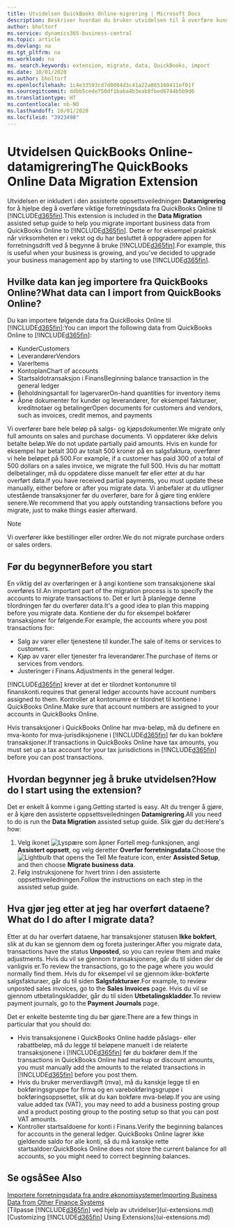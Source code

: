 ```yaml
---
title: Utvidelsen QuickBooks Online-migrering | Microsoft Docs
description: Beskriver hvordan du bruker utvidelsen til å overføre kunder, leverandører, varer og konti fra QuickBooks Online til Business Central.
author: bholtorf
ms.service: dynamics365-business-central
ms.topic: article
ms.devlang: na
ms.tgt_pltfrm: na
ms.workload: na
ms. search.keywords: extension, migrate, data, QuickBooks, import
ms.date: 10/01/2020
ms.author: bholtorf
ms.openlocfilehash: 1c4e33593cd7d0084d3c41a22a865160411ef01f
ms.sourcegitcommit: ddbb5cede750df1baba4b3eab8fbed6744b5b9d6
ms.translationtype: HT
ms.contentlocale: nb-NO
ms.lasthandoff: 10/01/2020
ms.locfileid: "3923498"
---
```

# <a name="the-quickbooks-online-data-migration-extension"></a><span data-ttu-id="47d0a-103">Utvidelsen QuickBooks Online-datamigrering</span><span class="sxs-lookup"><span data-stu-id="47d0a-103">The QuickBooks Online Data Migration Extension</span></span>

<span data-ttu-id="47d0a-104">Utvidelsen er inkludert i den assisterte oppsettsveiledningen **Datamigrering** for å hjelpe deg å overføre viktige forretningsdata fra QuickBooks Online til [!INCLUDE[d365fin](includes/d365fin_md.md)].</span><span class="sxs-lookup"><span data-stu-id="47d0a-104">This extension is included in the **Data Migration** assisted setup guide to help you migrate important business data from QuickBooks Online to [!INCLUDE[d365fin](includes/d365fin_md.md)].</span></span> <span data-ttu-id="47d0a-105">Dette er for eksempel praktisk når virksomheten er i vekst og du har besluttet å oppgradere appen for forretningsdrift ved å begynne å bruke [!INCLUDE[d365fin](includes/d365fin_md.md)].</span><span class="sxs-lookup"><span data-stu-id="47d0a-105">For example, this is useful when your business is growing, and you've decided to upgrade your business management app by starting to use [!INCLUDE[d365fin](includes/d365fin_md.md)].</span></span>

## <a name="what-data-can-i-import-from-quickbooks-online"></a><span data-ttu-id="47d0a-106">Hvilke data kan jeg importere fra QuickBooks Online?</span><span class="sxs-lookup"><span data-stu-id="47d0a-106">What data can I import from QuickBooks Online?</span></span>

<span data-ttu-id="47d0a-107">Du kan importere følgende data fra QuickBooks Online til [!INCLUDE[d365fin](includes/d365fin_md.md)]:</span><span class="sxs-lookup"><span data-stu-id="47d0a-107">You can import the following data from QuickBooks Online to [!INCLUDE[d365fin](includes/d365fin_md.md)]:</span></span>  

* <span data-ttu-id="47d0a-108">Kunder</span><span class="sxs-lookup"><span data-stu-id="47d0a-108">Customers</span></span>
* <span data-ttu-id="47d0a-109">Leverandører</span><span class="sxs-lookup"><span data-stu-id="47d0a-109">Vendors</span></span>
* <span data-ttu-id="47d0a-110">Varer</span><span class="sxs-lookup"><span data-stu-id="47d0a-110">Items</span></span>
* <span data-ttu-id="47d0a-111">Kontoplan</span><span class="sxs-lookup"><span data-stu-id="47d0a-111">Chart of accounts</span></span>
* <span data-ttu-id="47d0a-112">Startsaldotransaksjon i Finans</span><span class="sxs-lookup"><span data-stu-id="47d0a-112">Beginning balance transaction in the general ledger</span></span>
* <span data-ttu-id="47d0a-113">Beholdningsantall for lagervarer</span><span class="sxs-lookup"><span data-stu-id="47d0a-113">On-hand quantities for inventory items</span></span>
* <span data-ttu-id="47d0a-114">Åpne dokumenter for kunder og leverandører, for eksempel fakturaer, kreditnotaer og betalinger</span><span class="sxs-lookup"><span data-stu-id="47d0a-114">Open documents for customers and vendors, such as invoices, credit memos, and payments</span></span>

<span data-ttu-id="47d0a-115">Vi overfører bare hele beløp på salgs- og kjøpsdokumenter.</span><span class="sxs-lookup"><span data-stu-id="47d0a-115">We migrate only full amounts on sales and purchase documents.</span></span> <span data-ttu-id="47d0a-116">Vi oppdaterer ikke delvis betalte beløp.</span><span class="sxs-lookup"><span data-stu-id="47d0a-116">We do not update partially paid amounts.</span></span> <span data-ttu-id="47d0a-117">Hvis en kunde for eksempel har betalt 300 av totalt 500 kroner på en salgsfaktura, overfører vi hele beløpet på 500.</span><span class="sxs-lookup"><span data-stu-id="47d0a-117">For example, if a customer has paid 300 of a total of 500 dollars on a sales invoice, we migrate the full 500.</span></span> <span data-ttu-id="47d0a-118">Hvis du har mottatt delbetalinger, må du oppdatere disse manuelt før eller etter at du har overført data.</span><span class="sxs-lookup"><span data-stu-id="47d0a-118">If you have received partial payments, you must update these manually, either before or after you migrate data.</span></span> <span data-ttu-id="47d0a-119">Vi anbefaler at du utligner utestående transaksjoner før du overfører, bare for å gjøre ting enklere senere.</span><span class="sxs-lookup"><span data-stu-id="47d0a-119">We recommend that you apply outstanding transactions before you migrate, just to make things easier afterward.</span></span>

> [!NOTE]  
> <span data-ttu-id="47d0a-120">Vi overfører ikke bestillinger eller ordrer.</span><span class="sxs-lookup"><span data-stu-id="47d0a-120">We do not migrate purchase orders or sales orders.</span></span>

## <a name="before-you-start"></a><span data-ttu-id="47d0a-121">Før du begynner</span><span class="sxs-lookup"><span data-stu-id="47d0a-121">Before you start</span></span>

<span data-ttu-id="47d0a-122">En viktig del av overføringen er å angi kontiene som transaksjonene skal overføres til.</span><span class="sxs-lookup"><span data-stu-id="47d0a-122">An important part of the migration process is to specify the accounts to migrate transactions to.</span></span> <span data-ttu-id="47d0a-123">Det er lurt å planlegge denne tilordningen før du overfører data.</span><span class="sxs-lookup"><span data-stu-id="47d0a-123">It's a good idea to plan this mapping before you migrate data.</span></span> <span data-ttu-id="47d0a-124">Kontiene der du for eksempel bokfører transaksjoner for følgende:</span><span class="sxs-lookup"><span data-stu-id="47d0a-124">For example, the accounts where you post transactions for:</span></span>  

* <span data-ttu-id="47d0a-125">Salg av varer eller tjenestene til kunder.</span><span class="sxs-lookup"><span data-stu-id="47d0a-125">The sale of items or services to customers.</span></span>
* <span data-ttu-id="47d0a-126">Kjøp av varer eller tjenester fra leverandører.</span><span class="sxs-lookup"><span data-stu-id="47d0a-126">The purchase of items or services from vendors.</span></span>  
* <span data-ttu-id="47d0a-127">Justeringer i Finans.</span><span class="sxs-lookup"><span data-stu-id="47d0a-127">Adjustments in the general ledger.</span></span>  

[!INCLUDE[d365fin](includes/d365fin_md.md)] <span data-ttu-id="47d0a-128">krever at det er tilordnet kontonumre til finanskonti.</span><span class="sxs-lookup"><span data-stu-id="47d0a-128">requires that general ledger accounts have account numbers assigned to them.</span></span> <span data-ttu-id="47d0a-129">Kontroller at kontonumre er tilordnet til kontiene i QuickBooks Online.</span><span class="sxs-lookup"><span data-stu-id="47d0a-129">Make sure that account numbers are assigned to your accounts in QuickBooks Online.</span></span>

<span data-ttu-id="47d0a-130">Hvis transaksjoner i QuickBooks Online har mva-beløp, må du definere en mva-konto for mva-jurisdiksjonene i [!INCLUDE[d365fin](includes/d365fin_md.md)] før du kan bokføre transaksjoner.</span><span class="sxs-lookup"><span data-stu-id="47d0a-130">If transactions in QuickBooks Online have tax amounts, you must set up a tax account for your tax jurisdictions in [!INCLUDE[d365fin](includes/d365fin_md.md)] before you can post transactions.</span></span>

## <a name="how-do-i-start-using-the-extension"></a><span data-ttu-id="47d0a-131">Hvordan begynner jeg å bruke utvidelsen?</span><span class="sxs-lookup"><span data-stu-id="47d0a-131">How do I start using the extension?</span></span>

<span data-ttu-id="47d0a-132">Det er enkelt å komme i gang.</span><span class="sxs-lookup"><span data-stu-id="47d0a-132">Getting started is easy.</span></span> <span data-ttu-id="47d0a-133">Alt du trenger å gjøre, er å kjøre den assisterte oppsettsveiledningen **Datamigrering**.</span><span class="sxs-lookup"><span data-stu-id="47d0a-133">All you need to do is run the **Data Migration** assisted setup guide.</span></span> <span data-ttu-id="47d0a-134">Slik gjør du det:</span><span class="sxs-lookup"><span data-stu-id="47d0a-134">Here's how:</span></span>

1. <span data-ttu-id="47d0a-135">Velg ikonet ![Lyspære som åpner Fortell meg-funksjonen](media/ui-search/search_small.png "Fortell hva du vil gjøre"), angi **Assistert oppsett**, og velg deretter **Overfør forretningsdata**.</span><span class="sxs-lookup"><span data-stu-id="47d0a-135">Choose the ![Lightbulb that opens the Tell Me feature](media/ui-search/search_small.png "Tell me what you want to do") icon, enter **Assisted Setup**, and then choose **Migrate business data**.</span></span>
2. <span data-ttu-id="47d0a-136">Følg instruksjonene for hvert trinn i den assisterte oppsettsveiledningen.</span><span class="sxs-lookup"><span data-stu-id="47d0a-136">Follow the instructions on each step in the assisted setup guide.</span></span>

## <a name="what-do-i-do-after-i-migrate-data"></a><span data-ttu-id="47d0a-137">Hva gjør jeg etter at jeg har overført dataene?</span><span class="sxs-lookup"><span data-stu-id="47d0a-137">What do I do after I migrate data?</span></span>

<span data-ttu-id="47d0a-138">Etter at du har overført dataene, har transaksjoner statusen **Ikke bokført**, slik at du kan se gjennom dem og foreta justeringer.</span><span class="sxs-lookup"><span data-stu-id="47d0a-138">After you migrate data, transactions have the status **Unposted**, so you can review them and make adjustments.</span></span> <span data-ttu-id="47d0a-139">Hvis du vil se gjennom transaksjonene, går du til siden der de vanligvis er.</span><span class="sxs-lookup"><span data-stu-id="47d0a-139">To review the transactions, go to the page where you would normally find them.</span></span> <span data-ttu-id="47d0a-140">Hvis du for eksempel vil se gjennom ikke-bokførte salgsfakturaer, går du til siden **Salgsfakturaer**.</span><span class="sxs-lookup"><span data-stu-id="47d0a-140">For example, to review unposted sales invoices, go to the **Sales Invoices** page.</span></span> <span data-ttu-id="47d0a-141">Hvis du vil se gjennom utbetalingskladder, går du til siden **Utbetalingskladder**.</span><span class="sxs-lookup"><span data-stu-id="47d0a-141">To review payment journals, go to the **Payment Journals** page.</span></span>  

<span data-ttu-id="47d0a-142">Det er enkelte bestemte ting du bør gjøre:</span><span class="sxs-lookup"><span data-stu-id="47d0a-142">There are a few things in particular that you should do:</span></span>

* <span data-ttu-id="47d0a-143">Hvis transaksjonene i QuickBooks Online hadde påslags- eller rabattbeløp, må du legge til beløpene manuelt i de relaterte transaksjonene i [!INCLUDE[d365fin](includes/d365fin_md.md)] før du bokfører dem.</span><span class="sxs-lookup"><span data-stu-id="47d0a-143">If the transactions in QuickBooks Online had markup or discount amounts, you must manually add the amounts to the related transactions in [!INCLUDE[d365fin](includes/d365fin_md.md)] before you post them.</span></span>
* <span data-ttu-id="47d0a-144">Hvis du bruker merverdiavgift (mva), må du kanskje legge til en bokføringsgruppe for firma og en varebokføringsgruppe i bokføringsoppsettet, slik at du kan bokføre mva-beløp.</span><span class="sxs-lookup"><span data-stu-id="47d0a-144">If you are using value added tax (VAT), you may need to add a business posting group and a product posting group to the posting setup so that you can post VAT amounts.</span></span>
* <span data-ttu-id="47d0a-145">Kontroller startsaldoene for konti i Finans.</span><span class="sxs-lookup"><span data-stu-id="47d0a-145">Verify the beginning balances for accounts in the general ledger.</span></span> <span data-ttu-id="47d0a-146">QuickBooks Online lagrer ikke gjeldende saldo for alle konti, så du må kanskje rette startsaldoer.</span><span class="sxs-lookup"><span data-stu-id="47d0a-146">QuickBooks Online does not store the current balance for all accounts, so you might need to correct beginning balances.</span></span>

## <a name="see-also"></a><span data-ttu-id="47d0a-147">Se også</span><span class="sxs-lookup"><span data-stu-id="47d0a-147">See Also</span></span>

[<span data-ttu-id="47d0a-148">Importere forretningsdata fra andre økonomisystemer</span><span class="sxs-lookup"><span data-stu-id="47d0a-148">Importing Business Data from Other Finance Systems</span></span>](across-import-data-configuration-packages.md)  
<span data-ttu-id="47d0a-149">[Tilpasse [!INCLUDE[d365fin](includes/d365fin_md.md)] ved hjelp av utvidelser](ui-extensions.md)</span><span class="sxs-lookup"><span data-stu-id="47d0a-149">[Customizing [!INCLUDE[d365fin](includes/d365fin_md.md)] Using Extensions](ui-extensions.md)</span></span>  
